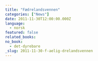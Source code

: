 ```yaml
---
title: "Fædrelandsvennen"
categories: ["News"]
date: 2011-11-30T12:00:00.000Z
language:
  - norsk
featured: false
related_books:
no_book:
  - det-dyrebare
_slug: 2011-11-30-f-aelig-drelandsvennen
---
```

